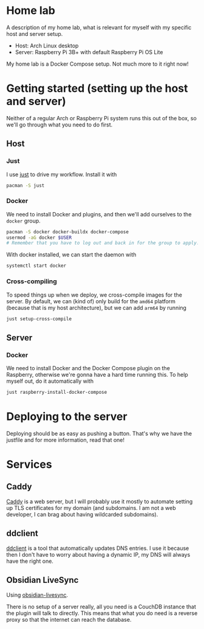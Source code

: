 # Home lab

A description of my home lab, what is relevant for myself with my specific host and server setup.

- Host: Arch Linux desktop
- Server: Raspberry Pi 3B+ with default Raspberry Pi OS Lite

My home lab is a Docker Compose setup.
Not much more to it right now!

# Getting started (setting up the host and server)

Neither of a regular Arch or Raspberry Pi system runs this out of the box, so we'll go through what you need to do first.

## Host

### Just

I use [just](https://just.systems/man/en/) to drive my workflow.
Install it with

``` sh
pacman -S just
```

### Docker

We need to install Docker and plugins, and then we'll add ourselves to the `docker` group.

``` sh
pacman -S docker docker-buildx docker-compose
usermod -aG docker $USER
# Remember that you have to log out and back in for the group to apply.
```

With docker installed, we can start the daemon with

``` sh
systemctl start docker
```

### Cross-compiling

To speed things up when we deploy, we cross-compile images for the server.
By default, we can (kind of) only build for the `amd64` platform (because that is my host architecture), but we can add `arm64` by running

``` sh
just setup-cross-compile
```

## Server

### Docker

We need to install Docker and the Docker Compose plugin on the Raspberry, otherwise we're gonna have a hard time running this.
To help myself out, do it automatically with

``` sh
just raspberry-install-docker-compose
```

# Deploying to the server

Deploying should be as easy as pushing a button.
That's why we have the justfile and for more information, read that one!

# Services

## Caddy

[Caddy](https://caddyserver.com/) is a web server, but I will probably use it mostly to automate setting up TLS certificates for my domain (and subdomains. I am not a web developer, I can brag about having wildcarded subdomains).

## ddclient

[ddclient](https://ddclient.net/) is a tool that automatically updates DNS entries.
I use it because then I don't have to worry about having a dynamic IP, my DNS will always have the right one.

## Obsidian LiveSync

Using [obsidian-livesync](https://github.com/vrtmrz/obsidian-livesync).

There is no setup of a server really, all you need is a CouchDB instance that
the plugin will talk to directly. This means that what you do need is a reverse
proxy so that the internet can reach the database.
